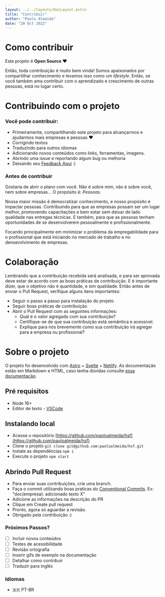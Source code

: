```yaml
---
layout: ../../layouts/DocLayout.astro
title: "Contribuir"
author: "Paolo Almeida"
date: "20 Oct 2022"
---
```


<h1 class="text-5xl md:text-[3.50rem] font-bold leading-tighter tracking-tighter mb-4">
    <span class="bg-clip-text text-transparent bg-gradient-to-r from-blue-500 to-pink-500">
    Como contribuir
    </span>
</h1>

Este projeto é **Open Source** ❤

Então, toda contribuição é muito bem vinda! Somos apaixonados por compartilhar conhecimento e levamos isso como um *lifestyle*. Então, se você também ama contribuir com o aprendizado e crescimento de outras pessoas, está no lugar certo.

# <a name="problema"></a> Contribuindo com o projeto

### Você pode contribuir:

- Primeiramente, compartilhando este projeto para alcançarmos e ajudarmos mais empresas e pessoas ❤
- Corrigindo textos
- Traduzindo para outros idiomas
- Adicionando novos conteúdos como links, ferramentas, imagens.
- Abrindo uma issue e reportando algum bug ou melhoria
- Deixando seu [Feedback Aqui](mailto:paolo.2frame@gmail.com) :)

### Antes de contribuir
Gostaria de abrir o plano com você. Não é sobre mim, não é sobre você, nem sobre empresas... O propósito é: *Pessoas*.

Nossa maior missão é democratizar conhecimento, e nosso propósito é impactar pessoas. Contribuindo para que as empresas possam ser um lugar melhor, promovendo capacitações e bem estar sem deixar de lado qualidade nas entregas técnicas. E também, para que as pessoas tenham oportunidades de se desenvolverem pessoalmente e profissionalmente.

Focando principalmente em minimizar o problema da empregabilidade para o profissional que está iniciando no mercado de trabalho e no densevolvimento de empresas.

# Colaboração

Lembrando que a contribuição recebida será analisada, e para ser aprovada deve estar de acordo com as boas práticas de contribuição. E é importante dizer, que o objetivo não é quantidade, e sim qualidade. Então antes de enviar o Pull Request, verifique alguns itens importantes:

- Seguir o passo a passo para instalação do projeto
- Seguir boas práticas de contribuição
- Abrir o Pull Request com as seguintes informações:
  - Qual é o valor agregado com sua contribuição?
  - Certifique-se de que sua contribuição está semântica e acessível.
  - Explique para nós brevemente como sua contribuição irá agregar para a empresa ou profissional?


# Sobre o projeto
O projeto foi desenvolvido com [Astro](https://astro.build/) + [Svelte](https://svelte.dev/) + [Netlify](https://app.netlify.com/).
 As documentação estão em Markdown e HTML, caso tenha dúvidas consulte [essa documentação](https://about.gitlab.com/handbook/markdown-guide/).

## Pré requisitos
- Node 16+
- Editor de texto - [VSCode](https://code.visualstudio.com/)


## Instalando local
- Acesse o repositório [https://github.com/paoloalmeida/hsf](https://github.com/paoloalmeida/hsf)
- Clone o projeto `git clone git@github.com:paoloalmeida/hsf.git`
- Instale as dependências `npm i`
- Execute o projeto `npm start`

## Abrindo Pull Request
- Para enviar suas contribuições, crie uma branch.
- Faça o commit utilizando boas praticas do [Conventional Commits](https://www.conventionalcommits.org/en/v1.0.0/). Ex: "doc(empresa): adicionado texto X"
- Adicione as informações na descrição do PR
- Clique em Create pull request
- Pronto, agora só aguardar a revisão.
- Obrigado pela contribuição :)

### Próximos Passos?

- [ ] Incluir novos conteúdos
- [ ] Testes de acessibilidade
- [ ] Revisão ortografia
- [ ] Inserir gifs de exemplo na documentação
- [ ] Detalhar como contribuir
- [ ] Traduzir para inglês

### Idiomas
- 🇧🇷 PT-BR